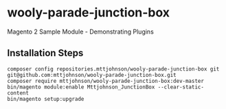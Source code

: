 # wooly-parade-junction-box
Magento 2 Sample Module - Demonstrating Plugins

## Installation Steps

    composer config repositories.mttjohnson/wooly-parade-junction-box git git@github.com:mttjohnson/wooly-parade-junction-box.git
    composer require mttjohnson/wooly-parade-junction-box:dev-master
    bin/magento module:enable Mttjohnson_JunctionBox --clear-static-content
    bin/magento setup:upgrade
